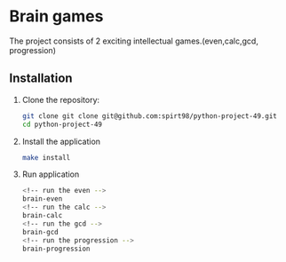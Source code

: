 # Brain games

The project consists of 2 exciting intellectual games.(even,calc,gcd, progression)

## Installation

1. Clone the repository:
    ```sh
    git clone git clone git@github.com:spirt98/python-project-49.git
    cd python-project-49
    ```
2. Install the application
    ```sh
    make install
    ```
3. Run application
    ```sh
    <!-- run the even -->
    brain-even
    <!-- run the calc -->
    brain-calc
    <!-- run the gcd -->
    brain-gcd
    <!-- run the progression -->
    brain-progression
    ```
